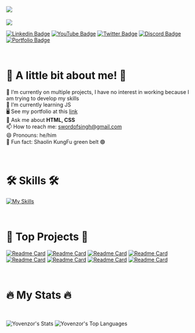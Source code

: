 <h1>
    <img src="https://readme-typing-svg.herokuapp.com/?font=Poppins&weight=700&size=35&center=true&vCenter=true&width=500&height=70&duration=4000&lines=Hi+There!+👋;+I'm+Yovenzor+Singh!;Frontend+Developer+💻;Based+In+Spain+🇪🇸"/>
</h1>
<img src="https://c.tenor.com/jHg-q58KgiYAAAAC/tenor.gif" />

<br>

[![Linkedin Badge](https://img.shields.io/badge/Linkedin-blue?style=for-the-badge&logo=linkedin&logoColor=white)](https://www.linkedin.com/in/yovenzor-singh)
[![YouTube Badge](https://img.shields.io/badge/YouTube-red?style=for-the-badge&logo=youtube&logoColor=white)](https://www.youtube.com/@yovenzorsingh?sub_confirmation=1)
[![Twitter Badge](https://img.shields.io/badge/Twitter-blue?style=for-the-badge&logo=twitter&logoColor=white)](https://twitter.com/YovenzorS)
[![Discord Badge](https://img.shields.io/badge/Discord-5865F2.svg?style=for-the-badge&logo=Discord&logoColor=white)](https://discord.com/invite/2Yk6JPVFQa)
[![Portfolio Badge](https://img.shields.io/badge/Portfolio-2ECCAA.svg?style=for-the-badge&logoColor=white)](https://yovenzor.github.io/Portfolio/)

</div>

<br>

<h1>👊 A little bit about me! 👊</h1>

🔭 I’m currently on multiple projects, I have no interest in working because I am trying to develop my skills
<br>
🌱 I’m currently learning JS
<br>
🖥️  See my portfolio at this [link](http://https://yovenzor.github.io/Portfolio/)
<br>
💬 Ask me about <strong> HTML, CSS </strong>
<br>
📫 How to reach me: swordofsingh@gmail.com
<br>
😄 Pronouns: he/him
<br>
🥋 Fun fact: Shaolin KungFu green belt 🟢

<br>

<h1>🛠 Skills 🛠</h1>

[![My Skills](https://skillicons.dev/icons?i=html,css,vscode,github)](https://skillicons.dev)

<br>

<h1>🚀 Top Projects 🚀</h1>

[![Readme Card](https://github-readme-stats.vercel.app/api/pin/?username=Yovenzor&repo=vscode-theme&theme=dark)](https://github.com/Yovenzor/vscode-theme)
[![Readme Card](https://github-readme-stats.vercel.app/api/pin/?username=Yovenzor&repo=Portfolio&theme=dark)](https://github.com/Yovenzor/Portfolio)
[![Readme Card](https://github-readme-stats.vercel.app/api/pin/?username=Yovenzor&repo=QR&theme=dark)](https://github.com/Yovenzor/QR)
[![Readme Card](https://github-readme-stats.vercel.app/api/pin/?username=Yovenzor&repo=Image-generator&theme=dark)](https://github.com/Yovenzor/Image-generator)
[![Readme Card](https://github-readme-stats.vercel.app/api/pin/?username=Yovenzor&repo=Link&theme=dark)](https://github.com/Yovenzor/Link)
[![Readme Card](https://github-readme-stats.vercel.app/api/pin/?username=Yovenzor&repo=Website&theme=dark)](https://github.com/Yovenzor/Website)
[![Readme Card](https://github-readme-stats.vercel.app/api/pin/?username=Yovenzor&repo=quote&theme=dark)](https://github.com/Yovenzor/quote)
[![Readme Card](https://github-readme-stats.vercel.app/api/pin/?username=Yovenzor&repo=X-Login-Clon&theme=dark)](https://github.com/Yovenzor/X-Login-Clon)

<br>

<h1>🔥 My Stats 🔥</h1>

<br>

![Yovenzor's Stats](https://github-readme-stats.vercel.app/api?username=Yovenzor&theme=dark&rank_icon=github&show_icons=true&hide_border=true&count_private=true&rank_icons=github)
![Yovenzor's Top Languages](https://github-readme-stats.vercel.app/api/top-langs/?username=Yovenzor&theme=dark&show_icons=true&hide_border=true&layout=compact)

</div>
